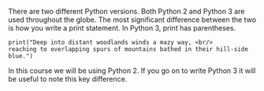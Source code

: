 There are two different Python versions. Both Python 2 and Python 3 are used throughout the globe. The most significant difference between the two is how you write a print statement. In Python 3, print has parentheses.

```print("Hello World!")
print("Deep into distant woodlands winds a mazy way, <br/> 
reaching to overlapping spurs of mountains bathed in their hill-side blue.")
```

In this course we will be using Python 2. If you go on to write Python 3 it will be useful to note this key difference.
